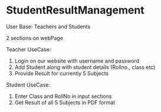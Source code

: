# StudentResultManagement

User Base: Teachers and Students

2 sections on webPage

Teacher UseCase:
1. Login on our website with username and password
2. Add Student along with student details (Rollno., class etc)
3. Provide Result for currently 5 Subjects

Student UseCase:
1. Enter Class and RollNo in input sections
2. Get Result of all 5 Subjects in PDF format

